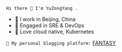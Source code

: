 `Hi there 👋 I'm YuZongYang .`

* 📍 I work in Beijing, China
* 🍉 Engaged in SRE & DevOps
* 🐳 Love cloud native, Kubernetes


`🍊 My personal blogging platform:`
[FANTASY](https://igolang.cn)

